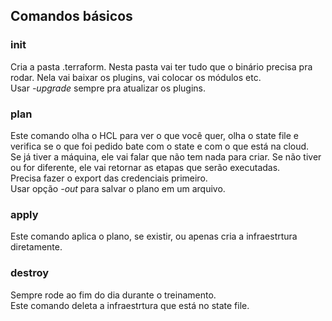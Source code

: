 ## Comandos básicos

### init
Cria a pasta .terraform. Nesta pasta vai ter tudo que o binário precisa pra rodar.
Nela vai baixar os plugins, vai colocar os módulos etc.  
Usar *-upgrade* sempre pra atualizar os plugins.  

### plan
Este comando olha o HCL para ver o que você quer, olha o state file e verifica se o que foi pedido bate com o state e com o que está na cloud.  
Se já tiver a máquina, ele vai falar que não tem nada para criar. Se não tiver ou for diferente, ele vai retornar as etapas que serão executadas.  
Precisa fazer o export das credenciais primeiro.  
Usar opção *-out* para salvar o plano em um arquivo.  

### apply
Este comando aplica o plano, se existir, ou apenas cria a infraestrtura diretamente.  

### destroy
Sempre rode ao fim do dia durante o treinamento.  
Este comando deleta a infraestrtura que está no state file.  


